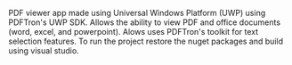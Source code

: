 PDF viewer app made using Universal Windows Platform (UWP) using PDFTron's UWP SDK. Allows the ability to view PDF and office documents (word, excel, and powerpoint). Alows uses PDFTron's toolkit for text selection features. To run the project restore the nuget packages and build using visual studio.

